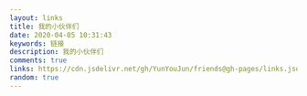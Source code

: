 ```yaml
---
layout: links
title: 我的小伙伴们
date: 2020-04-05 10:31:43
keywords: 链接
description: 我的小伙伴们
comments: true
links: https://cdn.jsdelivr.net/gh/YunYouJun/friends@gh-pages/links.json
random: true
---
```

